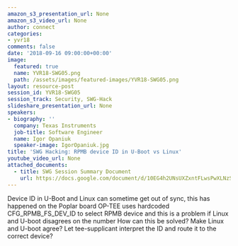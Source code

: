 ```yaml
---
amazon_s3_presentation_url: None
amazon_s3_video_url: None
author: connect
categories:
- yvr18
comments: false
date: '2018-09-16 09:00:00+00:00'
image:
  featured: true
  name: YVR18-SWG05.png
  path: /assets/images/featured-images/YVR18-SWG05.png
layout: resource-post
session_id: YVR18-SWG05
session_track: Security, SWG-Hack
slideshare_presentation_url: None
speakers:
- biography: ''
  company: Texas Instruments
  job-title: Software Engineer
  name: Igor Opaniuk
  speaker-image: IgorOpaniuk.jpg
title: 'SWG Hacking: RPMB device ID in U-Boot vs Linux'
youtube_video_url: None
attached_documents:
  - title: SWG Session Summary Document
    url: https://docs.google.com/document/d/10EG4h2UNsUXZxntFLwsPwXLNzSfmgMsHXU4y2MYKmH8/
---
```


Device ID in U-Boot and Linux can sometime get out of sync, this has happened on the Poplar board
OP-TEE uses hardcoded CFG_RPMB_FS_DEV_ID to select RPMB device and this is a problem if Linux and U-boot disagrees on the number
How can this be solved?
Make Linux and U-boot agree?
Let tee-supplicant interpret the ID and route it to the correct device?